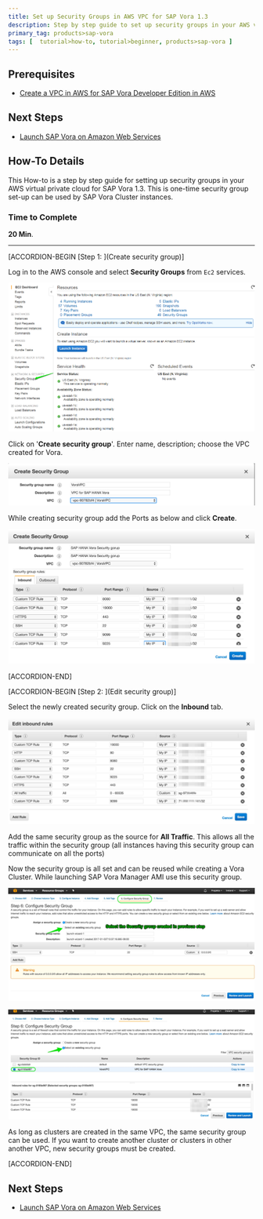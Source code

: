 ```yaml
---
title: Set up Security Groups in AWS VPC for SAP Vora 1.3
description: Step by step guide to set up security groups in your AWS virtual private cloud for SAP Vora 1.3
primary_tag: products>sap-vora
tags: [  tutorial>how-to, tutorial>beginner, products>sap-vora ]
---
```

## Prerequisites  
 - [Create a VPC in AWS for SAP Vora Developer Edition in AWS](http://www.sap.com/developer/tutorials/vora-aws-create-vpc.html)

## Next Steps
 - [Launch SAP Vora on Amazon Web Services](http://www.sap.com/developer/tutorials/vora-launch-aws.html)


## How-To Details
This How-to is a step by step guide for setting up security groups in your AWS virtual private cloud for SAP Vora 1.3. This is one-time security group set-up can be used by SAP Vora Cluster instances.

### Time to Complete
**20 Min**.

---

[ACCORDION-BEGIN [Step 1: ](Create security group)]

Log in to the AWS console and select **Security Groups** from `Ec2` services.

![Log into AWS](log-in.png)

Click on '**Create security group**'. Enter name, description; choose the VPC created for Vora.

![Create security group](create.png)

While creating security group add the Ports as below and click **Create**.

![Add ports](add-ports.png)



[ACCORDION-END]


[ACCORDION-BEGIN [Step 2: ](Edit security group)]

Select the newly created security group. Click on the **Inbound** tab.

![Edit inbound settings](edit-inbound.png)

Add the same security group as the source for **All Traffic**. This allows all the traffic within the security group (all instances having this security group can communicate on all the ports)

Now the security group is all set and can be reused while creating a Vora Cluster. While launching SAP Vora Manager AMI use this security group.

![Select security group](select-group.png)

![Select security group](select-group2.png)


As long as clusters are created in the same VPC, the same security group can be used. If you want to create another cluster or clusters in other another VPC, new security groups must be created.


[ACCORDION-END]


## Next Steps
- [Launch SAP Vora on Amazon Web Services](http://www.sap.com/developer/tutorials/vora-launch-aws.html)
